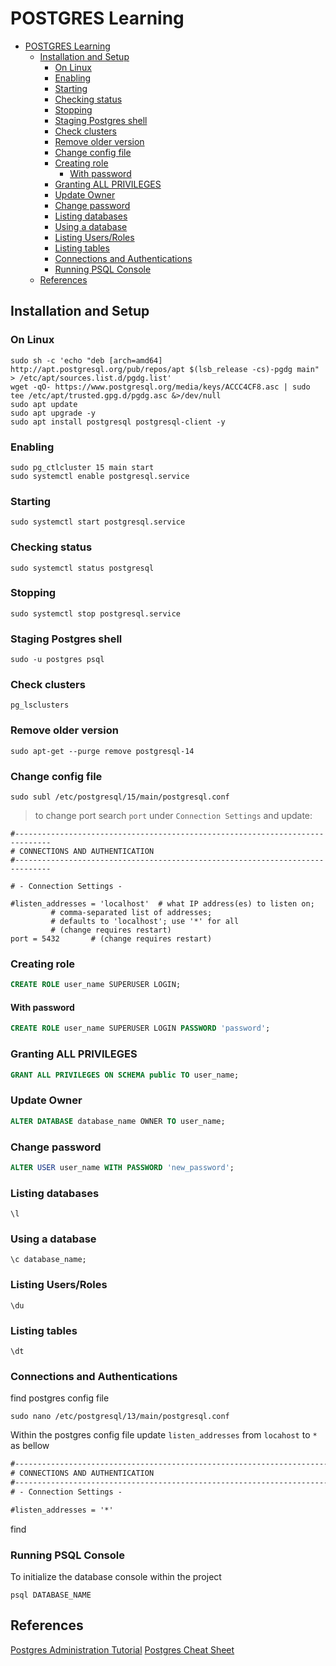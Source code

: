 # POSTGRES Learning

- [POSTGRES Learning](#postgres-learning)
  - [Installation and Setup](#installation-and-setup)
    - [On Linux](#on-linux)
    - [Enabling](#enabling)
    - [Starting](#starting)
    - [Checking status](#checking-status)
    - [Stopping](#stopping)
    - [Staging Postgres shell](#staging-postgres-shell)
    - [Check clusters](#check-clusters)
    - [Remove older version](#remove-older-version)
    - [Change config file](#change-config-file)
    - [Creating role](#creating-role)
      - [With password](#with-password)
    - [Granting ALL PRIVILEGES](#granting-all-privileges)
    - [Update Owner](#update-owner)
    - [Change password](#change-password)
    - [Listing databases](#listing-databases)
    - [Using a database](#using-a-database)
    - [Listing Users/Roles](#listing-usersroles)
    - [Listing tables](#listing-tables)
    - [Connections and Authentications](#connections-and-authentications)
    - [Running PSQL Console](#running-psql-console)
  - [References](#references)

## Installation and Setup

### On Linux

```shell
sudo sh -c 'echo "deb [arch=amd64] http://apt.postgresql.org/pub/repos/apt $(lsb_release -cs)-pgdg main" > /etc/apt/sources.list.d/pgdg.list'
wget -qO- https://www.postgresql.org/media/keys/ACCC4CF8.asc | sudo tee /etc/apt/trusted.gpg.d/pgdg.asc &>/dev/null
sudo apt update
sudo apt upgrade -y
sudo apt install postgresql postgresql-client -y
```

### Enabling

```shell
sudo pg_ctlcluster 15 main start
sudo systemctl enable postgresql.service
```

### Starting

```shell
sudo systemctl start postgresql.service
```

### Checking status

```shell
sudo systemctl status postgresql
```

### Stopping

```shell
sudo systemctl stop postgresql.service
```

### Staging Postgres shell

```shell
sudo -u postgres psql
```

### Check clusters

```shell
pg_lsclusters
```

### Remove older version

```shell
sudo apt-get --purge remove postgresql-14
```

### Change config file

```shell
sudo subl /etc/postgresql/15/main/postgresql.conf
```

> to change port search `port` under `Connection Settings` and update:

```shell
#------------------------------------------------------------------------------
# CONNECTIONS AND AUTHENTICATION
#------------------------------------------------------------------------------

# - Connection Settings -

#listen_addresses = 'localhost'  # what IP address(es) to listen on;
         # comma-separated list of addresses;
         # defaults to 'localhost'; use '*' for all
         # (change requires restart)
port = 5432       # (change requires restart)
```

### Creating role

```sql
CREATE ROLE user_name SUPERUSER LOGIN;
```

#### With password

```sql
CREATE ROLE user_name SUPERUSER LOGIN PASSWORD 'password';
```

### Granting ALL PRIVILEGES

```sql
GRANT ALL PRIVILEGES ON SCHEMA public TO user_name;
```

### Update Owner

```sql
ALTER DATABASE database_name OWNER TO user_name;
```

### Change password

```sql
ALTER USER user_name WITH PASSWORD 'new_password';
```

### Listing databases

```postgres
\l
```

### Using a database

```postgres
\c database_name;
```

### Listing Users/Roles

```postgres
\du
```

### Listing tables

```postgres
\dt
```

### Connections and Authentications

find postgres config file

```shell
sudo nano /etc/postgresql/13/main/postgresql.conf
```

Within the postgres config file update `listen_addresses` from `locahost` to `*` as bellow

```txt
#------------------------------------------------------------------------------
# CONNECTIONS AND AUTHENTICATION
#------------------------------------------------------------------------------
# - Connection Settings -

#listen_addresses = '*' 
```

find

### Running PSQL Console

To initialize the database console within the project

```shell
psql DATABASE_NAME
```

## References

[Postgres Administration Tutorial](<https://www.postgresqltutorial.com/postgresql-administration/>)
[Postgres Cheat Sheet](https://postgrescheatsheet.com/#/tables)
